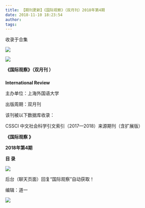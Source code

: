 ```yaml
---
title: 【期刊更新】《国际观察》（双月刊）2018年第4期
date: 2018-11-10 18:23:54
author: 
tags: 
---
```



收录于合集

![](/images/3536/2.gif)

  

  

![](/images/3536/3.png)

**《国际观察》（双月刊 ）**

###

###

###

 **International Review**

主办单位：上海外国语大学

出版周期：双月刊

该刊被以下数据库收录：

CSSCI 中文社会科学引文索引（2017—2018）来源期刊（含扩展版）

 **《国际观察 》**

 **2018年第4期**

 **目 录**

 **![](/images/3536/4.png)**

后台（聊天页面）回复“国际观察”自动获取！  

  

编辑：道一

![](/images/3536/5.gif)

  

